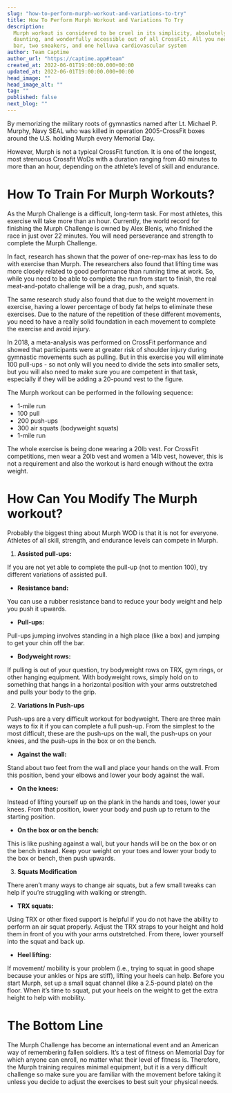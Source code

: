 ```yaml
---
slug: "how-to-perform-murph-workout-and-variations-to-try"
title: How To Perform Murph Workout and Variations To Try
description:
  Murph workout is considered to be cruel in its simplicity, absolutely
  daunting, and wonderfully accessible out of all CrossFit. All you need is a pullup
  bar, two sneakers, and one helluva cardiovascular system
author: Team Captime
author_url: "https://captime.app#team"
created_at: 2022-06-01T19:00:00.000+00:00
updated_at: 2022-06-01T19:00:00.000+00:00
head_image: ""
head_image_alt: ""
tag: ""
published: false
next_blog: ""
---
```


By memorizing the military roots of gymnastics named after Lt. Michael P. Murphy, Navy SEAL who was killed in operation 2005-CrossFit boxes around the U.S. holding Murph every Memorial Day.

However, Murph is not a typical CrossFit function. It is one of the longest, most strenuous Crossfit WoDs with a duration ranging from 40 minutes to more than an hour, depending on the athlete’s level of skill and endurance.

# **How To Train For Murph Workouts?**

As the Murph Challenge is a difficult, long-term task. For most athletes, this exercise will take more than an hour. Currently, the world record for finishing the Murph Challenge is owned by Alex Blenis, who finished the race in just over 22 minutes. You will need perseverance and strength to complete the Murph Challenge.

In fact, research has shown that the power of one-rep-max has less to do with exercise than Murph. The researchers also found that lifting time was more closely related to good performance than running time at work. So, while you need to be able to complete the run from start to finish, the real meat-and-potato challenge will be a drag, push, and squats.

The same research study also found that due to the weight movement in exercise, having a lower percentage of body fat helps to eliminate these exercises. Due to the nature of the repetition of these different movements, you need to have a really solid foundation in each movement to complete the exercise and avoid injury.

In 2018, a meta-analysis was performed on CrossFit performance and showed that participants were at greater risk of shoulder injury during gymnastic movements such as pulling. But in this exercise you will eliminate 100 pull-ups - so not only will you need to divide the sets into smaller sets, but you will also need to make sure you are competent in that task, especially if they will be adding a 20-pound vest to the figure.

The Murph workout can be performed in the following sequence:

- 1-mile run
- 100 pull
- 200 push-ups
- 300 air squats (bodyweight squats)
- 1-mile run

The whole exercise is being done wearing a 20lb vest. For CrossFit competitions, men wear a 20lb vest and women a 14lb vest, however, this is not a requirement and also the workout is hard enough without the extra weight.

# **How Can You Modify The Murph workout?**

Probably the biggest thing about Murph WOD is that it is not for everyone. Athletes of all skill, strength, and endurance levels can compete in Murph.

1. **Assisted pull-ups:**

If you are not yet able to complete the pull-up (not to mention 100), try different variations of assisted pull.

- **Resistance band:**

You can use a rubber resistance band to reduce your body weight and help you push it upwards.

- **Pull-ups:**

Pull-ups jumping involves standing in a high place (like a box) and jumping to get your chin off the bar.

- **Bodyweight rows:**

If pulling is out of your question, try bodyweight rows on TRX, gym rings, or other hanging equipment. With bodyweight rows, simply hold on to something that hangs in a horizontal position with your arms outstretched and pulls your body to the grip.

2. **Variations In Push-ups**

Push-ups are a very difficult workout for bodyweight. There are three main ways to fix it if you can complete a full push-up. From the simplest to the most difficult, these are the push-ups on the wall, the push-ups on your knees, and the push-ups in the box or on the bench.

- **Against the wall:**

Stand about two feet from the wall and place your hands on the wall. From this position, bend your elbows and lower your body against the wall.

- **On the knees:**

Instead of lifting yourself up on the plank in the hands and toes, lower your knees. From that position, lower your body and push up to return to the starting position.

- **On the box or on the bench:**

This is like pushing against a wall, but your hands will be on the box or on the bench instead. Keep your weight on your toes and lower your body to the box or bench, then push upwards.

3. **Squats Modification**

There aren’t many ways to change air squats, but a few small tweaks can help if you’re struggling with walking or strength.

- **TRX squats:**

Using TRX or other fixed support is helpful if you do not have the ability to perform an air squat properly. Adjust the TRX straps to your height and hold them in front of you with your arms outstretched. From there, lower yourself into the squat and back up.

- **Heel lifting:**

If movement/ mobility is your problem (i.e., trying to squat in good shape because your ankles or hips are stiff), lifting your heels can help. Before you start Murph, set up a small squat channel (like a 2.5-pound plate) on the floor. When it’s time to squat, put your heels on the weight to get the extra height to help with mobility.

# **The Bottom Line**

The Murph Challenge has become an international event and an American way of remembering fallen soldiers. It’s a test of fitness on Memorial Day for which anyone can enroll, no matter what their level of fitness is. Therefore, the Murph training requires minimal equipment, but it is a very difficult challenge so make sure you are familiar with the movement before taking it unless you decide to adjust the exercises to best suit your physical needs.
